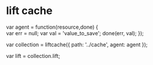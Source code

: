# lift cache

var agent = function(resource,done) {     
    var err = null;
    var val = 'value_to_save';
    done(err, val);
});

var collection = liftcache({
    path: '../cache', 
    agent: agent
});

var lift = collection.lift;

